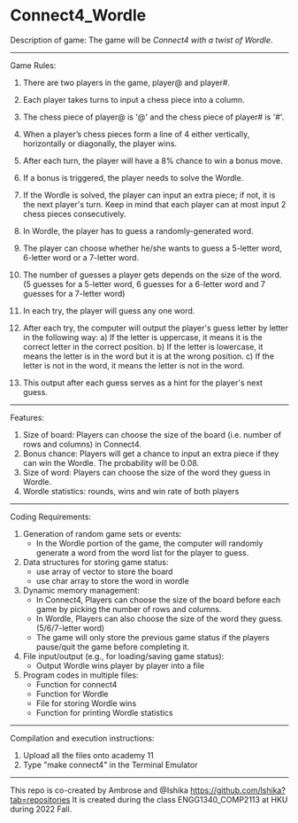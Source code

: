 # Connect4_Wordle

Description of game:
The game will be *Connect4 with a twist of Wordle*. 
 
--------------------------------------------------------------------------------------------------------------------------------------------------------------------
Game Rules: 
1. There are two players in the game, player@ and player#.
2. Each player takes turns to input a chess piece into a column. 
3. The chess piece of player@ is '@' and the chess piece of player# is '#'.
4. When a player’s chess pieces form a line of 4 either vertically, horizontally or diagonally, the player wins.
 
5. After each turn, the player will have a 8% chance to win a bonus move. 
6. If a bonus is triggered, the player needs to solve the Wordle. 
7. If the Wordle is solved, the player can input an extra piece; if not, it is the next player's turn. Keep in mind that each player can at most input 2 chess   pieces consecutively.
 
8. In Wordle, the player has to guess a randomly-generated word. 
9. The player can choose whether he/she wants to guess a 5-letter word, 6-letter word or a 7-letter word.
10. The number of guesses a player gets depends on the size of the word. (5 guesses for a 5-letter word, 6 guesses for a 6-letter word and 7 guesses for a 7-letter word)
11. In each try, the player will guess any one word. 
12. After each try, the computer will output the player's guess letter by letter in the following way:
    a) If the letter is uppercase, it means it is the correct letter in the correct position. 
    b) If the letter is lowercase, it means the letter is in the word but it is at the wrong position. 
    c) If the letter is not in the word, it means the letter is not in the word. 
13. This output after each guess serves as a hint for the player's next guess.

--------------------------------------------------------------------------------------------------------------------------------------------------------------------
Features:
1. Size of board: Players can choose the size of the board (i.e. number of rows and columns) in Connect4.
2. Bonus chance: Players will get a chance to input an extra piece if they can win the Wordle. The probability will be 0.08.
3. Size of word: Players can choose the size of the word they guess in Wordle.
4. Wordle statistics: rounds, wins and win rate of both players

--------------------------------------------------------------------------------------------------------------------------------------------------------------------
Coding Requirements:
1. Generation of random game sets or events:
   - In the Wordle portion of the game, the computer will randomly generate a word from the word list for the player to guess.
2. Data structures for storing game status:
   - use array of vector to store the board
   - use char array to store the word in wordle
4. Dynamic memory management:
   - In Connect4, Players can choose the size of the board before each game by picking the number of rows and columns. 
   - In Wordle, Players can also choose the size of the word they guess. (5/6/7-letter word)
   - The game will only store the previous game status if the players pause/quit the game before completing it.
5. File input/output (e.g., for loading/saving game status):
   - Output Wordle wins player by player into a file
6. Program codes in multiple files:
   - Function for connect4
   - Function for Wordle
   - File for storing Wordle wins
   - Function for printing Wordle statistics
--------------------------------------------------------------------------------------------------------------------------------------------------------------------
Compilation and execution instructions:
1. Upload all the files onto academy 11
2. Type "make connect4" in the Terminal Emulator
--------------------------------------------------------------------------------------------------------------------------------------------------------------------
This repo is co-created by Ambrose and @Ishika https://github.com/lshika?tab=repositories
It is created during the class ENGG1340_COMP2113 at HKU during 2022 Fall.
